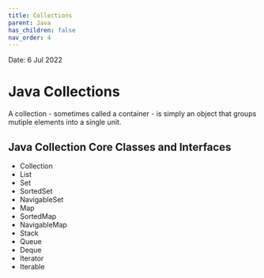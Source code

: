 ```yaml
---
title: Collections
parent: Java
has_children: false
nav_order: 4
---
```

Date: 6 Jul 2022

# Java Collections
A collection - sometimes called a container - is simply an object that groups mutiple elements into a single unit.

## Java Collection Core Classes and Interfaces
* Collection
* List
* Set
* SortedSet
* NavigableSet
* Map
* SortedMap
* NavigableMap
* Stack
* Queue
* Deque
* Iterator
* Iterable

